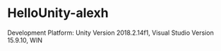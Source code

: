 # HelloUnity-alexh

Development Platform: Unity Version 2018.2.14f1, Visual Studio Version 15.9.10, WIN